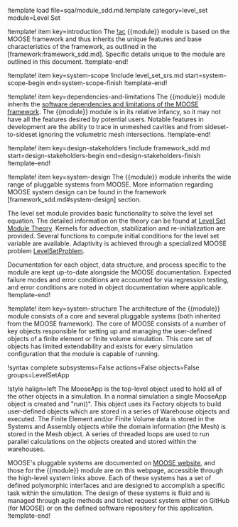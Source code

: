 !template load file=sqa/module_sdd.md.template category=level_set module=Level Set

!template! item key=introduction
The [!ac](MOOSE) {{module}} module is based on the MOOSE framework and thus inherits
the unique features and base characteristics of the framework, as outlined in the [framework:framework_sdd.md].
Specific details unique to the module are outlined in this document.
!template-end!

!template! item key=system-scope
!include level_set_srs.md start=system-scope-begin end=system-scope-finish
!template-end!

!template! item key=dependencies-and-limitations
The {{module}} module inherits the
[software dependencies and limitations of the MOOSE framework](framework_sdd.md#dependencies-and-limitations).
The {{module}} module is in its relative infancy, so it may not have all the features desired by potential users.
Notable features in development are the ability to trace in unmeshed cavities and from sideset-to-sideset ignoring
the volumetric mesh intersections.
!template-end!

!template! item key=design-stakeholders
!include framework_sdd.md start=design-stakeholders-begin end=design-stakeholders-finish
!template-end!

!template! item key=system-design
The {{module}} module inherits the wide range of pluggable systems from MOOSE. More
information regarding MOOSE system design can be found in the framework [framework_sdd.md#system-design]
section.

The level set module provides basic functionality to solve the level set equation. The detailed information on the theory can be found at [Level Set Module Theory](level_set/theory.md). Kernels for advection, stabilization and re-initialization are provided. Several functions to compute initial conditions for the level set variable are available. Adaptivity is achieved through a specialized MOOSE problem [LevelSetProblem](source/base/LevelSetProblem.md).

Documentation for each object, data structure, and process specific to the
module are kept up-to-date alongside the MOOSE documentation. Expected failure
modes and error conditions are accounted for via regression testing, and error
conditions are noted in object documentation where applicable.
!template-end!

!template! item key=system-structure
The architecture of the {{module}} module consists of a core and several pluggable systems (both
inherited from the MOOSE framework). The core of MOOSE consists of a number of key objects responsible
for setting up and managing the user-defined objects of a finite element or
finite volume simulation. This core set of objects has limited extendability and exists for every
simulation configuration that the module is capable of running.

!syntax complete subsystems=False actions=False objects=False groups=LevelSetApp

!style halign=left
The MooseApp is the top-level object used to hold all of the other objects in a simulation. In a
normal simulation a single MooseApp object is created and "run()". This object uses its Factory
objects to build user-defined objects which are stored in a series of Warehouse objects and
executed. The Finite Element and/or Finite Volume data is stored in the Systems and Assembly objects while the domain
information (the Mesh) is stored in the Mesh object. A series of threaded loops are used to run
parallel calculations on the objects created and stored within the warehouses.

MOOSE's pluggable systems are documented on [MOOSE website](https://mooseframework.inl.gov), and those
for the {{module}} module are on this webpage, accessible through the high-level system links above.
Each of these systems has a set of defined polymorphic interfaces and are designed to accomplish a
specific task within the simulation. The design of these systems is fluid and is managed through agile
methods and ticket request system either on GitHub (for MOOSE) or on the defined software repository
for this application.
!template-end!
